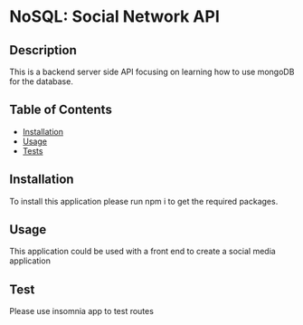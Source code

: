 # NoSQL: Social Network API

## Description

  This is a backend server side API focusing on learning how to use mongoDB for the database.

## Table of Contents

 - [Installation](#installation)
 - [Usage](#usage)
 - [Tests](#tests)

## Installation

 To install this application please run npm i to get the required packages. 

## Usage

This application could be used with a front end to create a social media application

## Test

Please use insomnia app to test routes

